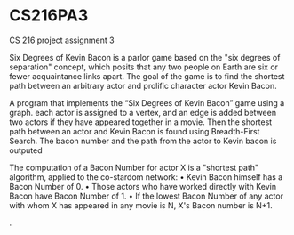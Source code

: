 # CS216PA3
CS 216 project assignment 3

Six Degrees of Kevin Bacon is a parlor game based on the "six degrees of separation"
concept, which posits that any two people on Earth are six or fewer acquaintance links apart.
The goal of the game is to find the shortest path between an arbitrary actor and
prolific character actor Kevin Bacon.

A program that implements the “Six Degrees of Kevin Bacon” game using a graph. each actor is assigned
to a vertex, and an edge is added between two actors if they have appeared together in a movie. Then the shortest
path between an actor and Kevin Bacon is found using Breadth-First Search. The bacon number and the path from the
actor to Kevin bacon is outputed

The computation of a Bacon Number for actor X is a "shortest path" algorithm, applied to the
co-stardom network:
• Kevin Bacon himself has a Bacon Number of 0.
• Those actors who have worked directly with Kevin Bacon have Bacon Number of 1.
• If the lowest Bacon Number of any actor with whom X has appeared in any movie is
N, X's Bacon number is N+1.

.
